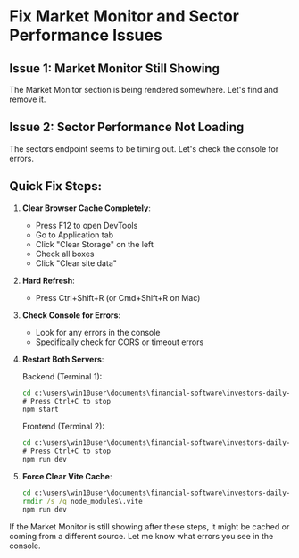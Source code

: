 # Fix Market Monitor and Sector Performance Issues

## Issue 1: Market Monitor Still Showing

The Market Monitor section is being rendered somewhere. Let's find and remove it.

## Issue 2: Sector Performance Not Loading

The sectors endpoint seems to be timing out. Let's check the console for errors.

## Quick Fix Steps:

1. **Clear Browser Cache Completely**:
   - Press F12 to open DevTools
   - Go to Application tab
   - Click "Clear Storage" on the left
   - Check all boxes
   - Click "Clear site data"

2. **Hard Refresh**:
   - Press Ctrl+Shift+R (or Cmd+Shift+R on Mac)

3. **Check Console for Errors**:
   - Look for any errors in the console
   - Specifically check for CORS or timeout errors

4. **Restart Both Servers**:
   
   Backend (Terminal 1):
   ```cmd
   cd c:\users\win10user\documents\financial-software\investors-daily-brief\backend
   # Press Ctrl+C to stop
   npm start
   ```
   
   Frontend (Terminal 2):
   ```cmd
   cd c:\users\win10user\documents\financial-software\investors-daily-brief\frontend
   # Press Ctrl+C to stop
   npm run dev
   ```

5. **Force Clear Vite Cache**:
   ```cmd
   cd c:\users\win10user\documents\financial-software\investors-daily-brief\frontend
   rmdir /s /q node_modules\.vite
   npm run dev
   ```

If the Market Monitor is still showing after these steps, it might be cached or coming from a different source. Let me know what errors you see in the console.

